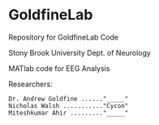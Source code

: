 # GoldfineLab
Repository for GoldfineLab Code

Stony Brook University
Dept. of Neurology

MATlab code for EEG Analysis

Researchers:

	Dr. Andrew Goldfine ......"_____"
	Nicholas Walsh ..........."Cycon"
	Miteshkumar Ahir ........."_____"

